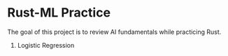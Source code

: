 # Rust-ML Practice

The goal of this project is to review AI fundamentals while practicing Rust.

1. Logistic Regression
